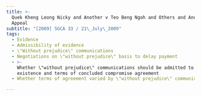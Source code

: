 ```yaml
---
title: >-
  Quek Kheng Leong Nicky and Another v Teo Beng Ngoh and Others and Another
  Appeal
subtitle: "[2009] SGCA 33 / 21\_July\_2009"
tags:
  - Evidence
  - Admissibility of evidence
  - \"Without prejudice\" communications
  - Negotiations on \"without prejudice\" basis to delay payment
  - >-
    Whether \"without prejudice\" communications should be admitted to prove
    existence and terms of concluded compromise agreement
  - Whether terms of agreement varied by \"without prejudice\" communications

---
```


